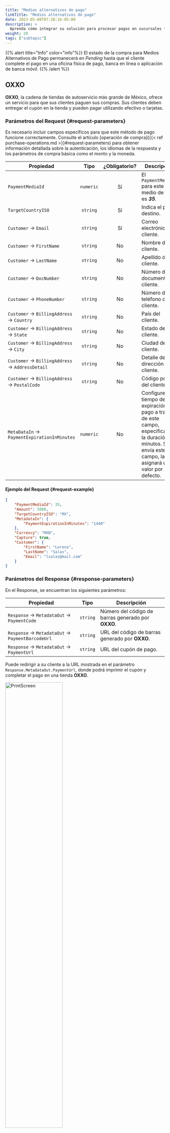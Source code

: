 ```yaml
---
title: "Medios alternativos de pago"
linkTitle: "Medios alternativos de pago"
date: 2023-05-08T07:28:16-05:00
description: >
  Aprenda cómo integrar su solución para procesar pagos en sucursales físicas de pago o utilizando transferencias bancarias.
weight: 20
tags: ["subtopic"]
---
```


{{% alert title="Info" color="info"%}}
El estado de la compra para Medios Alternativos de Pago permanecerá en _Pending_ hasta que el cliente complete el pago en una oficina física de pago, banca en línea o aplicación de banca móvil.
{{% /alert %}}

## OXXO
**OXXO**, la cadena de tiendas de autoservicio más grande de México, ofrece un servicio para que sus clientes paguen sus compras. Sus clientes deben entregar el cupón en la tienda y pueden pagar utilizando efectivo o tarjetas.

### Parámetros del Request {#request-parameters}
Es necesario incluir campos específicos para que este método de pago funcione correctamente. Consulte el artículo [operación de compra]({{< ref purchase-operations.md >}}#request-parameters) para obtener información detallada sobre la autenticación, los idiomas de la respuesta y los parámetros de compra básica como el monto y la moneda.

| Propiedad | Tipo | ¿Obligatorio? | Descripción |
|---|:-:|:-:|---|
| `PaymentMediaId` | `numeric` | Sí | El `PaymentMediaId` para este medio de pago es _**35**_. |
| `TargetCountryISO` | `string` | Sí | Indica el país destino. |
| `Customer` → `Email` | `string` | Sí | Correo electrónico del cliente. |
| `Customer` → `FirstName` | `string` | No | Nombre del cliente. |
| `Customer` → `LastName` | `string` | No | Apellido del cliente. |
| `Customer` → `DocNumber` | `string` | No | Número de documento del cliente. |
| `Customer` → `PhoneNumber` | `string` | No | Número de teléfono del cliente. |
| `Customer` → `BillingAddress` → `Country` | `string` | No | País del cliente. |
| `Customer` → `BillingAddress` → `State` | `string` | No | Estado del cliente. |
| `Customer` → `BillingAddress` → `City` | `string` | No | Ciudad del cliente. |
| `Customer` → `BillingAddress` → `AddressDetail` | `string` | No | Detalle de la dirección del cliente. |
| `Customer` → `BillingAddress` → `PostalCode` | `string` | No | Código postal del cliente. |
| `MetaDataIn` → `PaymentExpirationInMinutes` | `numeric` | No | Configure el tiempo de expiración del pago a través de este campo, especificando la duración en minutos. Si no envía este campo, la API asignará un valor por defecto. |

#### Ejemplo del Request {#request-example}
```json
{
    "PaymentMediaId": 35,
    "Amount": 5000,
    "TargetCountryISO": "MX",
    "MetadataIn": {
        "PaymentExpirationInMinutes": "1440"
    },
    "Currency": "MXN",
    "Capture": true,
    "Customer": {
        "FirstName": "Lorena",
        "LastName": "Salas",
        "Email": "lsalas@mail.com"
    }
}
```

### Parámetros del Response {#response-parameters}
En el Response, se encuentran los siguientes parámetros:

| Propiedad | Tipo | Descripción |
|---|:-:|---|
| `Response` → `MetadataOut` → `PaymentCode` | `string`  | Número del código de barras generado por **OXXO**. |
| `Response` → `MetadataOut` → `PaymentBarcodeUrl` | `string` | URL del código de barras generado por **OXXO**. |
| `Response` → `MetadataOut` → `PaymentUrl` | `string` | URL del cupón de pago. |

Puede redirigir a su cliente a la URL mostrada en el parámetro `Response.MetadataOut.PaymentUrl`, donde podrá imprimir el cupón y completar el pago en una tienda **OXXO**.

<img src="/assets/OxxoVoucher.png" width="60%" alt="PrintScreen"/>

#### Ejemplo del Response {#response-example}

```json
{
    "Response": {
        "PurchaseId": 1134219,
        "Created": "2023-09-01T16:56:08.496",
        "TrxToken": null,
        "Order": null,
        "Transaction": {
            "TransactionID": 1153111,
            "Created": "2023-09-01T16:56:08.497",
            "AuthorizationDate": "",
            "TransactionStatusId": 2,
            "Status": "Pending",
            "ErrorCode": null,
            "Description": "200 https://s3.amazonaws.com/gateway.stage.bamboopayment.com/purchase-coupons/1134219_7f597f55-1d3a-42ba-9bbb-883262cd6c03_20230902.html",
            "ApprovalCode": "Author",
            "Steps": [
                {
                    "Step": "Generic External",
                    "Created": "2023-09-01T16:56:09.437",
                    "Status": "PhysicalNetwork Pending",
                    "ResponseCode": "200",
                    "ResponseMessage": "",
                    "Error": null,
                    "AuthorizationCode": "Author",
                    "UniqueID": null,
                    "AcquirerResponseDetail": "https://s3.amazonaws.com/gateway.stage.bamboopayment.com/purchase-coupons/1134219_7f597f55-1d3a-42ba-9bbb-883262cd6c03_20230902.html"
                }
            ]
        },
        "Capture": true,
        "Amount": 5000,
        "OriginalAmount": 5000,
        "TaxableAmount": 0,
        "Tip": 0,
        "Installments": 1,
        "Currency": "MXN",
        "Description": null,
        "Customer": {
            "CustomerId": 250946,
            "Created": "2023-09-01T16:56:07.713",
            "CommerceCustomerId": null,
            "Owner": "Anonymous",
            "Email": "lsalas@mail.com",
            "Enabled": true,
            "ShippingAddress": null,
            "BillingAddress": null,
            "Plans": null,
            "AdditionalData": null,
            "PaymentProfiles": [
                {
                    "PaymentProfileId": 255697,
                    "PaymentMediaId": 35,
                    "Created": "2023-09-01T16:56:07.863",
                    "LastUpdate": "2023-09-01T16:56:08.220",
                    "Brand": "Oxxo",
                    "CardOwner": null,
                    "Bin": null,
                    "IssuerBank": null,
                    "Installments": null,
                    "Type": "PhysicalNetwork",
                    "IdCommerceToken": 0,
                    "Token": null,
                    "Expiration": null,
                    "Last4": "",
                    "Enabled": null,
                    "DocumentNumber": null,
                    "DocumentTypeId": null,
                    "ExternalValue": null,
                    "AffinityGroup": null
                }
            ],
            "CaptureURL": null,
            "UniqueID": null,
            "URL": "https://api.stage.bamboopayment.com/Customer/250946",
            "FirstName": "Lorena",
            "LastName": "Salas",
            "DocNumber": null,
            "DocumentTypeId": 2,
            "PhoneNumber": null,
            "ExternalValue": null
        },
        "RefundList": null,
        "PlanID": null,
        "UniqueID": null,
        "AdditionalData": null,
        "CustomerUserAgent": null,
        "CustomerIP": null,
        "URL": "https://api.stage.bamboopayment.com/Purchase/1134219",
        "DataUY": {
            "IsFinalConsumer": false,
            "Invoice": null,
            "TaxableAmount": 0
        },
        "DataDO": {
            "Invoice": null,
            "Tax": 0
        },
        "Acquirer": {
            "AcquirerID": 68,
            "Name": "Oxxo",
            "CommerceNumber": null
        },
        "CommerceAction": null,
        "PurchasePaymentProfileId": 255697,
        "LoyaltyPlan": null,
        "DeviceFingerprintId": null,
        "MetadataIn": {
            "PaymentExpirationInMinutes": "1440"
        },
        "MetadataOut": {
            "PaymentUrl": "https://s3.amazonaws.com/gateway.stage.bamboopayment.com/purchase-coupons/1134219_7f597f55-1d3a-42ba-9bbb-883262cd6c03_20230902.html",
            "PaymentCode": "810000011342193202310010005000",
            "PaymentBarcodeUrl": "https://gateway.stage.bamboopayment.com/purchase-coupons/coupons-barcodes/OxxoBarcode/810000011342193202310010005000.jpeg",
            "PaymentReference": "1134219"
        },
        "CrossBorderData": null,
        "CrossBorderDataResponse": {
            "TargetCountryISO": "MX",
            "TargetCurrencyISO": "MXN",
            "TargetAmount": 50
        },
        "Redirection": null,
        "IsFirstRecurrentPurchase": false,
        "AntifraudData": {
            "AntifraudFingerprintId": null,
            "AntifraudMetadataIn": null
        },
        "PaymentMediaId": null,
        "PurchaseType": 1,
        "HasCvv": null,
        "TargetCountryISO": null
    },
    "Errors": []
}
```

## Efectivo Paynet {#paynet-cash}
**Paynet** le permite a sus clientes generar un cupón y realizar el pago en una tienda física.

## Redes de pago en efectivo {#cash-acquirers}
Puede ofrecer a su cliente la posibilidad de pagar en efectivo en las siguientes redes:

* Farmacias Benavides
* 7Eleven
* Walmart
* Farmacias de Ahorro
* Sam´s
* Walmart Express
* Bodega Aurrera
* Circle K

### Parámetros del Request {#request-parameters-1}
Es necesario incluir campos específicos para que este método de pago funcione correctamente. Consulte el artículo [operación de compra]({{< ref purchase-operations.md >}}#request-parameters) para obtener información detallada sobre la autenticación, los idiomas de la respuesta y los parámetros de compra básica como el monto y la moneda.

| Propiedad | Tipo | ¿Obligatorio? | Descripción |
|---|:-:|:-:|---|
| `PaymentMediaId` | `numeric` | Sí | El `PaymentMediaId` para este medio de pago es _**30**_. |
| `TargetCountryISO` | `string` | Sí | Indica el país destino. |
| `Customer` → `Email` | `string` | Sí | Correo electrónico del cliente. |
| `Customer` → `FirstName` | `string` | Sí | Nombre del cliente. |
| `Customer` → `LastName` | `string` | No | Apellido del cliente. |
| `Customer` → `DocNumber` | `string` | No | Número de documento del cliente. |
| `Customer` → `PhoneNumber` | `string` | No | Número de teléfono del cliente. |
| `Customer` → `BillingAddress` → `Country` | `string` | No | País del cliente. |
| `Customer` → `BillingAddress` → `State` | `string` | No | Estado del cliente. |
| `Customer` → `BillingAddress` → `City` | `string` | No | Ciudad del cliente. |
| `Customer` → `BillingAddress` → `AddressDetail` | `string` | No | Detalle de la dirección del cliente. |
| `Customer` → `BillingAddress` → `PostalCode` | `string` | No | Código postal del cliente. |
| `MetaDataIn` → `PaymentExpirationInMinutes` | `numeric` | No | Configure el tiempo de expiración del pago a través de este campo, especificando la duración en minutos. Si no envía este campo, la API asignará un valor por defecto. |

#### Ejemplo del Request {#request-example-1}
```json
{
    "PaymentMediaId": 30,
    "Order": "test1005",
    "Amount": 1030,
    "TargetCountryISO": "MX",
    "MetadataIn": {
        "PaymentExpirationInMinutes": "1440"
    },
    "Currency": "MXN",
    "Capture": true,
    "Customer": {
        "FirstName": "John",
        "LastName": "Diaz",
        "Email": "jdiaz@mail.com"
    }
}
```

### Parámetros del Response {#response-parameters-1}
En el Response, se encuentran los siguientes parámetros:

| Propiedad | Tipo | Descripción |
|---|:-:|---|
| `Response` → `MetadataOut` → `PaymentCode` | `string`  | Referencia de pago generado por **Paynet**. |
| `Response` → `MetadataOut` → `PaymentBarcodeUrl` | `string` | URL de la imagen del código de barras del pago. |
| `Response` → `MetadataOut` → `PaymentUrl` | `string` | URL del cupón de pago en formato PDF. |

Puede redirigir a su cliente a la URL mostrada en el parámetro `Response.MetadataOut.PaymentUrl` para descargar el cupón y realizar el pago en una sucursal física de pago.

<img src="/assets/PaynetVoucher.png" width="60%" alt="PrintScreen"/>

#### Ejemplo del Response {#response-example-1}

```json
{
    "Response": {
        "PurchaseId": 1134220,
        "Created": "2023-09-01T17:14:37.189",
        "TrxToken": null,
        "Order": "test1005",
        "Transaction": {
            "TransactionID": 1153112,
            "Created": "2023-09-01T17:14:37.189",
            "AuthorizationDate": "",
            "TransactionStatusId": 2,
            "Status": "Pending",
            "ErrorCode": null,
            "Description": " ",
            "ApprovalCode": null,
            "Steps": [
                {
                    "Step": "Generic External",
                    "Created": "",
                    "Status": null,
                    "ResponseCode": "Ok",
                    "ResponseMessage": "trfe2e9jxdyzjvkqb1t1",
                    "Error": null,
                    "AuthorizationCode": null,
                    "UniqueID": null,
                    "AcquirerResponseDetail": null
                }
            ]
        },
        "Capture": true,
        "Amount": 1030,
        "OriginalAmount": 1030,
        "TaxableAmount": 0,
        "Tip": 0,
        "Installments": 1,
        "Currency": "MXN",
        "Description": null,
        "Customer": {
            "CustomerId": 250947,
            "Created": "2023-09-01T17:14:36.427",
            "CommerceCustomerId": null,
            "Owner": "Anonymous",
            "Email": "jdiaz@mail.com",
            "Enabled": true,
            "ShippingAddress": null,
            "BillingAddress": null,
            "Plans": null,
            "AdditionalData": null,
            "PaymentProfiles": [
                {
                    "PaymentProfileId": 255698,
                    "PaymentMediaId": 30,
                    "Created": "2023-09-01T17:14:36.547",
                    "LastUpdate": "2023-09-01T17:14:36.920",
                    "Brand": "OpenPayPayNet",
                    "CardOwner": null,
                    "Bin": null,
                    "IssuerBank": null,
                    "Installments": null,
                    "Type": "PhysicalNetwork",
                    "IdCommerceToken": 0,
                    "Token": null,
                    "Expiration": null,
                    "Last4": "",
                    "Enabled": null,
                    "DocumentNumber": null,
                    "DocumentTypeId": null,
                    "ExternalValue": null,
                    "AffinityGroup": null
                }
            ],
            "CaptureURL": null,
            "UniqueID": null,
            "URL": "https://api.stage.bamboopayment.com/Customer/250947",
            "FirstName": "John",
            "LastName": "Diaz",
            "DocNumber": null,
            "DocumentTypeId": 2,
            "PhoneNumber": null,
            "ExternalValue": null
        },
        "RefundList": null,
        "PlanID": null,
        "UniqueID": null,
        "AdditionalData": null,
        "CustomerUserAgent": null,
        "CustomerIP": null,
        "URL": "https://api.stage.bamboopayment.com/Purchase/1134220",
        "DataUY": {
            "IsFinalConsumer": false,
            "Invoice": null,
            "TaxableAmount": 0
        },
        "DataDO": {
            "Invoice": null,
            "Tax": 0
        },
        "Acquirer": {
            "AcquirerID": 62,
            "Name": "OpenPay PayNet",
            "CommerceNumber": null
        },
        "CommerceAction": null,
        "PurchasePaymentProfileId": 255698,
        "LoyaltyPlan": null,
        "DeviceFingerprintId": null,
        "MetadataIn": {
            "PaymentExpirationInMinutes": "1440"
        },
        "MetadataOut": {
            "PaymentCode": "9988780335829741",
            "PaymentBarcodeUrl": "https://sandbox-api.openpay.mx/barcode/9988780335829741?width=1&height=45&text=false",
            "PaymentUrl": "https://sandbox-dashboard.openpay.mx/paynet-pdf/m46uqwpxz7otrhsinbx1/9988780335829741"
        },
        "CrossBorderData": null,
        "CrossBorderDataResponse": {
            "TargetCountryISO": "MX",
            "TargetCurrencyISO": "MXN",
            "TargetAmount": 10.3
        },
        "Redirection": null,
        "IsFirstRecurrentPurchase": false,
        "AntifraudData": {
            "AntifraudFingerprintId": null,
            "AntifraudMetadataIn": null
        },
        "PaymentMediaId": null,
        "PurchaseType": 1,
        "HasCvv": null,
        "TargetCountryISO": null
    },
    "Errors": []
}
```

## Transferencia Bancaria (SPEI) {#bank-transfer-spei}
El **SPEI** (Sistema de Pagos Electrónicos Interbancarios) es un sistema de pagos electrónicos en México que permite a sus clientes transferir fondos entre bancos al instante. 

Para utilizar **SPEI**, los clientes deben tener acceso a la banca en línea o a una aplicación de banca móvil ofrecida por su banco y luego iniciar una transferencia proporcionando el número CLABE (Clave Bancaria Estandarizada) retornado en el response.

### Parámetros del Request {#request-parameters-2}
Es necesario incluir campos específicos para que este método de pago funcione correctamente. Consulte el artículo [operación de compra]({{< ref purchase-operations.md >}}#request-parameters) para obtener información detallada sobre la autenticación, los idiomas de la respuesta y los parámetros de compra básica como el monto y la moneda.

| Propiedad | Tipo | ¿Obligatorio? | Descripción |
|---|:-:|:-:|---|
| `PaymentMediaId` | `numeric` | Sí | El `PaymentMediaId` para este medio de pago es _**73**_. |
| `TargetCountryISO` | `string` | Sí | Indica el país destino. |
| `Customer` → `Email` | `string` | Sí | Correo electrónico del cliente. |
| `Customer` → `FirstName` | `string` | No | Nombre del cliente. |
| `Customer` → `LastName` | `string` | No | Apellido del cliente. |
| `Customer` → `DocNumber` | `string` | No | Número de documento del cliente. |
| `Customer` → `PhoneNumber` | `string` | No | Número de teléfono del cliente. |
| `Customer` → `BillingAddress` → `Country` | `string` | No | País del cliente. |
| `Customer` → `BillingAddress` → `State` | `string` | No | Estado del cliente. |
| `Customer` → `BillingAddress` → `City` | `string` | No | Ciudad del cliente. |
| `Customer` → `BillingAddress` → `AddressDetail` | `string` | No | Detalle de la dirección del cliente. |
| `Customer` → `BillingAddress` → `PostalCode` | `string` | No | Código postal del cliente. |
| `MetaDataIn` → `PaymentExpirationInMinutes` | `numeric` | No | Configure el tiempo de expiración del pago a través de este campo, especificando la duración en minutos. Si no envía este campo, la API asignará un valor por defecto.<br>El tiempo máximo permitido es de **30** días (**43200** minutos). |

#### Ejemplo del Request {#request-example-2}
```json
{
    "PaymentMediaId": 73,
    "Order": "ORD1012",
    "Amount": 77000,
    "Currency": "USD",
    "Description": "Test Order",
    "MetaDataIn": {
        "PaymentExpirationInMinutes": "1440"
    },
    "TargetCountryISO": "MX",
    "Customer": {
        "FirstName": "John",
        "LastName": "Diaz",
        "Email": "jdiaz@mail.com"
    }
}
```

### Parámetros del Response {#response-parameters-2}
En el Response, se encuentran los siguientes parámetros:

| Propiedad | Tipo | Descripción |
|---|:-:|---|
| `Response` → `MetadataOut` → `Clabe` | `string`  | Corresponde al número _CLABE_ de la cuenta a la que se enviarán los fondos. Este número es dinámico y único por transacción. |
| `Response` → `MetadataOut` → `Expiration` | `date` | Fecha y hora de expiración del pago. |

{{% alert title="Nota" color="info"%}}
El número _CLABE_ en el Response pertenece a _Bamboo Payment Systems_, su cliente debe configurar una transferencia electrónica a este número desde su aplicación bancaria.
{{% /alert %}}

#### Ejemplo del Response {#response-example-2}

```json
{
    "Response": {
        "PurchaseId": 148817,
        "Created": "2023-10-31T12:23:00.494",
        "TrxToken": null,
        "Order": "ORD1012",
        "Transaction": {
            "TransactionID": 159700,
            "Created": "2023-10-31T12:23:00.493",
            "AuthorizationDate": "",
            "TransactionStatusId": 2,
            "Status": "Pending",
            "ErrorCode": null,
            "Description": "",
            "ApprovalCode": null,
            "Steps": [
                {
                    "Step": "Generic External",
                    "Created": "2023-10-31T12:23:29.923",
                    "Status": null,
                    "ResponseCode": "",
                    "ResponseMessage": "",
                    "Error": null,
                    "AuthorizationCode": "",
                    "UniqueID": null,
                    "AcquirerResponseDetail": ""
                }
            ]
        },
        "Capture": true,
        "Amount": 1104886,
        "OriginalAmount": 1104886,
        "TaxableAmount": null,
        "Tip": 0,
        "Installments": 1,
        "Currency": "MXN",
        "Description": "Test Order",
        "Customer": {
            "CustomerId": 70505,
            "Created": "2023-10-31T12:22:51.353",
            "CommerceCustomerId": null,
            "Owner": "Anonymous",
            "Email": "jdiaz@mail.com",
            "Enabled": true,
            "ShippingAddress": null,
            "BillingAddress": null,
            "Plans": null,
            "AdditionalData": null,
            "PaymentProfiles": [
                {
                    "PaymentProfileId": 72313,
                    "PaymentMediaId": 73,
                    "Created": "2023-10-31T12:22:52.153",
                    "LastUpdate": "2023-10-31T12:22:53.173",
                    "Brand": "STP",
                    "CardOwner": null,
                    "Bin": null,
                    "IssuerBank": null,
                    "Installments": null,
                    "Type": "BankTransfer",
                    "IdCommerceToken": 0,
                    "Token": null,
                    "Expiration": null,
                    "Last4": "",
                    "Enabled": null,
                    "DocumentNumber": null,
                    "DocumentTypeId": null,
                    "ExternalValue": null,
                    "AffinityGroup": null
                }
            ],
            "CaptureURL": null,
            "UniqueID": null,
            "URL": "https://devapi.siemprepago.com/v1/api/Customer/70505",
            "FirstName": "John",
            "LastName": "Diaz",
            "DocNumber": null,
            "DocumentTypeId": null,
            "PhoneNumber": null,
            "ExternalValue": null
        },
        "RefundList": null,
        "PlanID": null,
        "UniqueID": null,
        "AdditionalData": null,
        "CustomerUserAgent": null,
        "CustomerIP": null,
        "URL": "https://devapi.siemprepago.com/v1/api/Purchase/148817",
        "DataUY": {
            "IsFinalConsumer": false,
            "Invoice": null,
            "TaxableAmount": null
        },
        "DataDO": {
            "Invoice": null,
            "Tax": null
        },
        "Acquirer": {
            "AcquirerID": 105,
            "Name": "STP",
            "CommerceNumber": null
        },
        "CommerceAction": null,
        "PurchasePaymentProfileId": 72313,
        "LoyaltyPlan": null,
        "DeviceFingerprintId": null,
        "MetadataIn": {
            "PaymentExpirationInMinutes": "1440"
        },
        "MetadataOut": {
            "Clabe": "646180366600000240",
            "Expiration": "11/03/2023 13:43:00"
        },
        "CrossBorderData": null,
        "CrossBorderDataResponse": {
            "TargetCountryISO": "MX",
            "TargetCurrencyISO": "USD",
            "TargetAmount": 770.0
        },
        "Redirection": null,
        "AntifraudData": {
            "AntifraudFingerprintId": null,
            "AntifraudMetadataIn": null
        },
        "PaymentMediaId": null,
        "TargetCountryISO": null,
        "PurchaseType": 1,
        "IsFirstRecurrentPurchase": false
    },
    "Errors": []
}
```

### Experiencia de pago para los clientes {#payment-experience-for-customers}
Su cliente debe completar el pago creando una transferencia bancaria al número CLABE retornado en la respuesta. Su cliente debe seguir los siguientes pasos para realizar la transferencia en su app bancaria.

1. **Ingresar a la Plataforma bancaria**<br>
Su cliente debe iniciar sesión en su plataforma de banca en línea para iniciar la transferencia única.

2. **Seleccionar la opción de transferencia**<br>
Su cliente debe navegar hasta la opción para realizar una transferencia o pago. Las plataformas bancarias suelen denominar esta opción como _**Transferencias**_ o un término similar.

3. **Ingresar los datos del destinatario**<br>
Se debe informar el número de CLABE en la respuesta, y su cliente debe proporcionarlo en los datos del destinatario. Recuerde que su cliente debe ingresar información precisa para evitar cualquier problema con la transferencia.

4. **Especificar monto de la transferencia**<br>
Su cliente debe introducir el monto de la compra. Algunas plataformas pueden pedir el tipo de divisa si su cliente tiene cuentas con varias divisas.

{{% alert title="¡Importante!" color="danger"%}}
La transferencia debe coincidir con el monto de la compra. De lo contrario, Bamboo rechazará la transacción.
{{% /alert %}}

5. **Revisar y confirmar**<br>
Recuérdele a su cliente que revise cuidadosamente toda la información introducida para garantizar su exactitud. Su cliente debe comprobar el número de CLABE y el monto de la transferencia. Además, confirmar que tenga fondos suficientes en su cuenta.

6. **Autorizar la transferencia**<br>
Si es necesario, el sistema puede pedirle a su cliente que autorice la transferencia utilizando una medida de seguridad como contraseña, NIP o autenticación de dos factores.

7. **Confirmación de la Transferencia**<br>
Su cliente recibirá un mensaje de confirmación una vez que la transferencia haya sido aprobada y procesada. Esta confirmación puede incluir un número de referencia de la transacción que pueden utilizar con fines de seguimiento.

Es importante tener en cuenta que los pasos y opciones específicos pueden variar ligeramente según el banco y la plataforma de banca electrónica que utilice su cliente. Consulte siempre las instrucciones del banco del cliente y siga sus protocolos de seguridad para garantizar una transferencia segura y satisfactoria.
